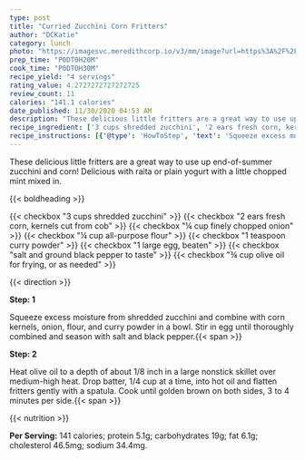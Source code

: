 ```yaml
---
type: post
title: "Curried Zucchini Corn Fritters"
author: "DCKatie"
category: lunch
photo: "https://imagesvc.meredithcorp.io/v3/mm/image?url=https%3A%2F%2Fimages.media-allrecipes.com%2Fuserphotos%2F8020334.jpg"
prep_time: "P0DT0H20M"
cook_time: "P0DT0H30M"
recipe_yield: "4 servings"
rating_value: 4.2727272727272725
review_count: 11
calories: "141.1 calories"
date_published: 11/30/2020 04:53 AM
description: "These delicious little fritters are a great way to use up end-of-summer zucchini and corn! Delicious with raita or plain yogurt with a little chopped mint mixed in."
recipe_ingredient: ['3 cups shredded zucchini', '2 ears fresh corn, kernels cut from cob', '¼ cup finely chopped onion', '¼ cup all-purpose flour', '1 teaspoon curry powder', '1 large egg, beaten', 'salt and ground black pepper to taste', '¾ cup olive oil for frying, or as needed']
recipe_instructions: [{'@type': 'HowToStep', 'text': 'Squeeze excess moisture from shredded zucchini and combine with corn kernels, onion, flour, and curry powder in a bowl. Stir in egg until thoroughly combined and season with salt and black pepper.\n'}, {'@type': 'HowToStep', 'text': 'Heat olive oil to a depth of about 1/8 inch in a large nonstick skillet over medium-high heat. Drop batter, 1/4 cup at a time, into hot oil and flatten fritters gently with a spatula. Cook until golden brown on both sides, 3 to 4 minutes per side.\n'}]
---
```


These delicious little fritters are a great way to use up end-of-summer zucchini and corn! Delicious with raita or plain yogurt with a little chopped mint mixed in. 

{{< boldheading >}}

{{< checkbox "3 cups shredded zucchini" >}}
{{< checkbox "2 ears fresh corn, kernels cut from cob" >}}
{{< checkbox "¼ cup finely chopped onion" >}}
{{< checkbox "¼ cup all-purpose flour" >}}
{{< checkbox "1 teaspoon curry powder" >}}
{{< checkbox "1  large egg, beaten" >}}
{{< checkbox "salt and ground black pepper to taste" >}}
{{< checkbox "¾ cup olive oil for frying, or as needed" >}}


{{< direction >}}

**Step: 1**

Squeeze excess moisture from shredded zucchini and combine with corn kernels, onion, flour, and curry powder in a bowl. Stir in egg until thoroughly combined and season with salt and black pepper.{{< span >}}

**Step: 2**

Heat olive oil to a depth of about 1/8 inch in a large nonstick skillet over medium-high heat. Drop batter, 1/4 cup at a time, into hot oil and flatten fritters gently with a spatula. Cook until golden brown on both sides, 3 to 4 minutes per side.{{< span >}}

{{< nutrition >}}

**Per Serving:** 141 calories; protein 5.1g; carbohydrates 19g; fat 6.1g; cholesterol 46.5mg; sodium 34.4mg.
